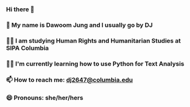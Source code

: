### Hi there 👋
### 🥰 My name is Dawoom Jung and I usually go by DJ
### 🧑‍🎓 I am studying Human Rights and Humanitarian Studies at SIPA Columbia
### 👩‍💻 I'm currently learning how to use Python for Text Analysis
### 📫 How to reach me: dj2647@columbia.edu
### 😄 Pronouns: she/her/hers
<!--
**dawoomjung/dawoomjung** is a ✨ _special_ ✨ repository because its `README.md` (this file) appears on your GitHub profile.

Here are some ideas to get you started:

- 🔭 I’m currently working on ...
- 🌱 I’m currently learning ...
- 👯 I’m looking to collaborate on ...
- 🤔 I’m looking for help with ...
- 💬 Ask me about ...
- 📫 How to reach me: ...
- 😄 Pronouns: ...
- ⚡ Fun fact: ...
-->
